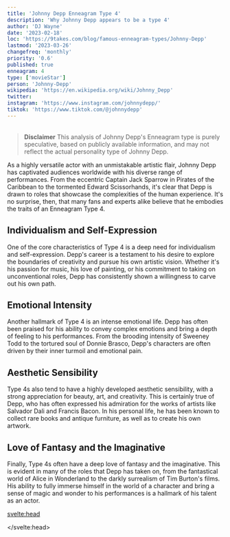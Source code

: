 ```yaml
---
title: 'Johnny Depp Enneagram Type 4'
description: 'Why Johnny Depp appears to be a type 4'
author: 'DJ Wayne'
date: '2023-02-18'
loc: 'https://9takes.com/blog/famous-enneagram-types/Johnny-Depp'
lastmod: '2023-03-26'
changefreq: 'monthly'
priority: '0.6'
published: true
enneagram: 4
type: ['movieStar']
person: 'Johnny-Depp'
wikipedia: 'https://en.wikipedia.org/wiki/Johnny_Depp'
twitter:
instagram: 'https://www.instagram.com/johnnydepp/'
tiktok: 'https://www.tiktok.com/@johnnydepp'
---
```


<script>
	import  PopCard  from "../../../lib/components/atoms/PopCard.svelte";
</script>
<div
	style="display: flex;
    justify-content: center;
    margin: 1rem 0;
	"
>
	<PopCard
		image={`/types/4s/${'Johnny-Depp'}.webp`}
		showIcon={false}
		enneagramType=""
		displayText="Johnny Depp"
		subtext=""
	/>
</div>

> **Disclaimer** This analysis of Johnny Depp's Enneagram type is purely speculative, based on publicly available information, and may not reflect the actual personality type of Johnny Depp.

<p class="firstLetter">As a highly versatile actor with an unmistakable artistic flair, Johnny Depp has captivated audiences worldwide with his diverse range of performances. From the eccentric Captain Jack Sparrow in Pirates of the Caribbean to the tormented Edward Scissorhands, it's clear that Depp is drawn to roles that showcase the complexities of the human experience. It's no surprise, then, that many fans and experts alike believe that he embodies the traits of an Enneagram Type 4.</p>

## Individualism and Self-Expression

One of the core characteristics of Type 4 is a deep need for individualism and self-expression. Depp's career is a testament to his desire to explore the boundaries of creativity and pursue his own artistic vision. Whether it's his passion for music, his love of painting, or his commitment to taking on unconventional roles, Depp has consistently shown a willingness to carve out his own path.

## Emotional Intensity

Another hallmark of Type 4 is an intense emotional life. Depp has often been praised for his ability to convey complex emotions and bring a depth of feeling to his performances. From the brooding intensity of Sweeney Todd to the tortured soul of Donnie Brasco, Depp's characters are often driven by their inner turmoil and emotional pain.

## Aesthetic Sensibility

Type 4s also tend to have a highly developed aesthetic sensibility, with a strong appreciation for beauty, art, and creativity. This is certainly true of Depp, who has often expressed his admiration for the works of artists like Salvador Dali and Francis Bacon. In his personal life, he has been known to collect rare books and antique furniture, as well as to create his own artwork.

## Love of Fantasy and the Imaginative

Finally, Type 4s often have a deep love of fantasy and the imaginative. This is evident in many of the roles that Depp has taken on, from the fantastical world of Alice in Wonderland to the darkly surrealism of Tim Burton's films. His ability to fully immerse himself in the world of a character and bring a sense of magic and wonder to his performances is a hallmark of his talent as an actor.

<svelte:head>

</svelte:head>
